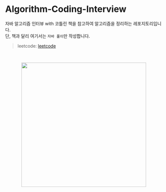 # Algorithm-Coding-Interview
자바 알고리즘 인터뷰 with 코틀린 책을 참고하여 알고리즘을 정리하는 레포지토리입니다.<br/>
단, 책과 달리 여기서는 `자바 풀이`만 작성합니다. 

> leetcode: [leetcode](https://leetcode.com/)

</br>

<p align="center"><img width="400" src="https://github.com/user-attachments/assets/ccb37f49-28ce-4377-b118-ab2034034bd4">

</br>
</br>


